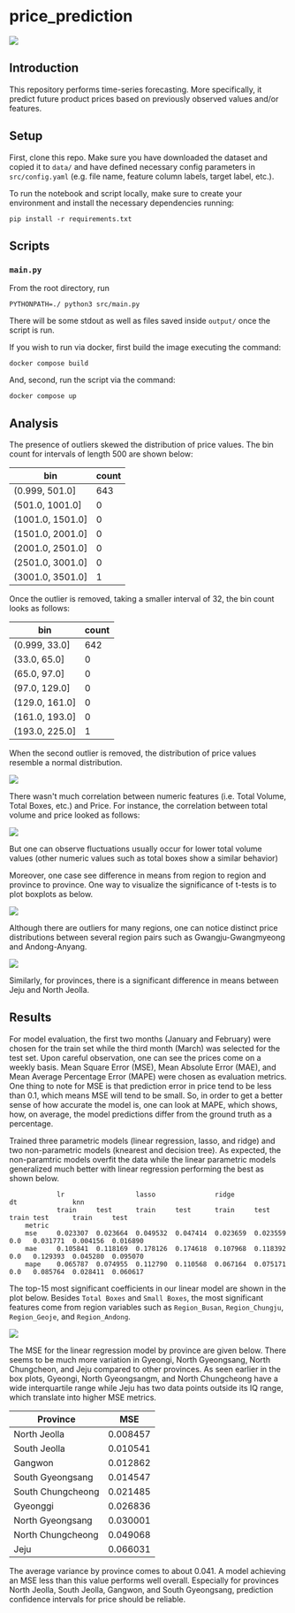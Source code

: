# price_prediction
<img src="https://github.com/moseskimc/price_prediction/actions/workflows/ci.yml/badge.svg">


## Introduction

This repository performs time-series forecasting. More specifically, it predict future product prices based on previously observed values and/or features. 


## Setup

First, clone this repo. Make sure you have downloaded the dataset and copied it to `data/` and have defined necessary config parameters in `src/config.yaml` (e.g. file name, feature column labels, target label, etc.).

To run the notebook and script locally, make sure to create your environment and install the necessary dependencies running:

    pip install -r requirements.txt


## Scripts


### `main.py`

From the root directory, run

    PYTHONPATH=./ python3 src/main.py

There will be some stdout as well as files saved inside `output/` once the script is run.

If you wish to run via docker, first build the image executing the command:

    docker compose build

And, second, run the script via the command:

    docker compose up



## Analysis

The presence of outliers skewed the distribution of price values. The bin count for intervals of length 500 are shown below:

|bin | count |
|---------------|------|
|(0.999, 501.0] | 643 |
|(501.0, 1001.0] | 0 |
|(1001.0, 1501.0]| 0 |
|(1501.0, 2001.0]| 0 |
|(2001.0, 2501.0]| 0 |
|(2501.0, 3001.0]| 0 |
|(3001.0, 3501.0]| 1 |
 

Once the outlier is removed, taking a smaller interval of 32, the bin count looks as follows:

|bin | count |
|---------------|------|
|(0.999, 33.0]  |   642
|(33.0, 65.0]   |     0
|(65.0, 97.0]   |     0
|(97.0, 129.0]  |     0
|(129.0, 161.0] |     0
|(161.0, 193.0] |     0
|(193.0, 225.0]  |    1

When the second outlier is removed, the distribution of price values resemble a normal distribution.

![](resources/normal.png)

There wasn't much correlation between numeric features (i.e. Total Volume, Total Boxes, etc.) and Price. For instance, the correlation between total volume and price looked as follows:

![](resources/pricetotalboxcorr.png)

But one can observe fluctuations usually occur for lower total volume values (other numeric values such as total boxes show a similar behavior)

Moreover, one case see difference in means from region to region and province to province. One way to visualize the significance of t-tests is to plot boxplots as below.

![](resources/boxplotbycity.png)

Although there are outliers for many regions, one can notice distinct price distributions between several region pairs such as Gwangju-Gwangmyeong and Andong-Anyang.

![](resources/boxplotbyprovince.png)

Similarly, for provinces, there is a significant difference in means between Jeju and North Jeolla.


## Results


For model evaluation, the first two months (January and February) were chosen for the train set while the third month (March) was selected for the test set. Upon careful observation, one can see the prices come on a weekly basis. Mean Square Error (MSE), Mean Absolute Error (MAE), and Mean Average Percentage Error (MAPE) were chosen as evaluation metrics. One thing to note for MSE is that prediction error in price tend to be less than 0.1, which means MSE will tend to be small. So, in order to get a better sense of how accurate the model is, one can look at MAPE, which shows, how, on average, the model predictions differ from the ground truth as a percentage. 

Trained three parametric models (linear regression, lasso, and ridge) and two non-parametric models (knearest and decision tree). As expected, the non-paramtric models overfit the data while the linear parametric models generalized much better with linear regression performing the best as shown below.


                lr                  lasso               ridge               dt              knn          
                train     test      train     test      train     test      train test      train     test
        metric                                                                                                
        mse     0.023307  0.023664  0.049532  0.047414  0.023659  0.023559  0.0   0.031771  0.004156  0.016890
        mae     0.105841  0.118169  0.178126  0.174618  0.107968  0.118392  0.0   0.129393  0.045280  0.095070
        mape    0.065787  0.074955  0.112790  0.110568  0.067164  0.075171  0.0   0.085764  0.028411  0.060617


The top-15 most significant coefficients in our linear model are shown in the plot below. Besides `Total Boxes` and `Small Boxes`, the most significant features come from region variables such as `Region_Busan`, `Region_Chungju`, `Region_Geoje`, and `Region_Andong`.


![](resources/model_coeffs.png)


The MSE for the linear regression model by province are given below. There seems to be much more variation in Gyeongi, North Gyeongsang, North Chungcheon, and Jeju compared to other provinces. As seen earlier in the box plots, Gyeongi, North Gyeongsangm, and North Chungcheong have a wide interquartile range while Jeju has two data points outside its IQ range, which translate into higher MSE metrics.

| Province | MSE |
|-----------------|------|
|North Jeolla     |    0.008457
|South Jeolla     |    0.010541
|Gangwon          |    0.012862
|South Gyeongsang |    0.014547
|South Chungcheong|    0.021485
|Gyeonggi         |    0.026836
|North Gyeongsang |    0.030001
|North Chungcheong|    0.049068
|Jeju             |    0.066031

The average variance by province comes to about 0.041. A model achieving an MSE less than this value performs well overall. Especially for provinces North Jeolla, South Jeolla, Gangwon, and South Gyeongsang, prediction confidence intervals for price should be reliable.
